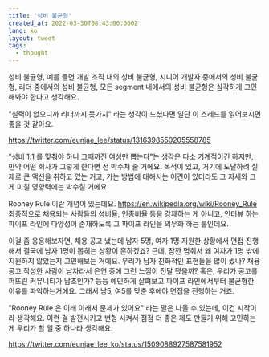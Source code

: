 ```yaml
---
title: '성비 불균형'
created_at: 2022-03-30T08:43:00.000Z
lang: ko
layout: tweet
tags:
  - thought
---
```


성비 불균형, 예를 들면 개발 조직 내의 성비 불균형, 시니어 개발자 중에서의 성비 불균형, 리더 중에서의 성비 불균형, 모든 segment 내에서의 성비 불균형은 심각하게 고민해봐야 한다고 생각해요.

"실력이 없으니까 리더까지 못가지" 라는 생각이 드셨다면 일단 이 스레드를 읽어보시면 좋을 것 같아요.

https://twitter.com/eunjae_lee/status/1316398550205558785

"성비 1:1 를 맞춰야 하니 그때까진 여성만 뽑는다"는 생각은 다소 기계적이긴 하지만, 만약 어떤 회사가 그렇게 한다면 전 박수쳐 줄 거에요. 목적이 있고, 거기에 도달하려 실제로 큰 액션을 취하고 있는 거고, 가는 방법에 대해서는 이견이 있더라도 그 자세와 그게 미칠 영향력에는 박수칠 거에요.

Rooney Rule 이란 개념이 있는데요.
https://en.wikipedia.org/wiki/Rooney_Rule
최종적으로 채용되는 사람들의 성비율, 인종비율 등을 강제하는 게 아니고,
인터뷰 하는 파이프 라인에 다양성이 존재하도록 그 파이프 라인을 의무화 하는 룰인데요.

이걸 좀 응용해보자면, 채용 공고 냈는데 남자 5명, 여자 1명 지원한 상황에서 면접 진행해서 결국에 남자 1명이 뽑히는 상황이 흔하겠죠? 근데, 잠깐 멈춰서 왜 여자가 1명 밖에 지원하지 않았는지 고민해보는 거에요. 우리가 남자 친화적인 표현들을 많이 썼나? 채용 공고 작성한 사람이 남자라서 은연 중에 그런 느낌이 전달 됐을까? 혹은, 우리가 공고를 퍼뜨린 커뮤니티가 남초인가? 등등 예민하게 살펴보고 파이프 라인에서부터 불균형한 이유를 파악하는거에요. 그래서 남5, 여5를 맞춘 후에야 면접을 진행하는 거죠.

"Rooney Rule 은 이래 이래서 문제가 있어요" 라는 말은 나올 수 있는데, 이건 시작이라 생각해요. 이런 걸 발전시키고 변형 시켜서 점점 더 좋은 제도 만들기 위해 고민하는게 우리가 할 일 중 하나라 생각해요.

https://twitter.com/eunjae_lee_ko/status/1509088927587581952
